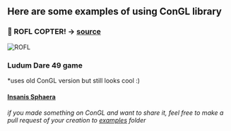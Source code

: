 ## Here are some examples of using ConGL library

### 🚁 ROFL COPTER! -> [source](examples/roflcopter.cpp)

![ROFL](https://media.giphy.com/media/Z2evz9EtrznkvfqmBN/giphy.gif)

### Ludum Dare 49 game 
*uses old ConGL version but still looks cool :)

#### [Insanis Sphaera](https://github.com/bulbaME/insanis-sphaera)


###### if you made something on ConGL and want to share it, feel free to make a pull request of your creation to [examples](examples) folder
